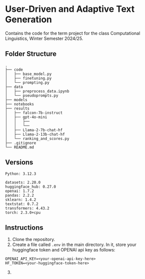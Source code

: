 # User-Driven and Adaptive Text Generation
Contains the code for the term project for the class Computational Linguistics, Winter Semester 2024/25.

## Folder Structure
```
.
├── code
│   ├── base_model.py
│   ├── finetuning.py
│   └── prompting.py
├── data
│   ├── preprocess_data.ipynb
│   └── pseudoprompts.py
├── models
├── notebooks
├── results
│   ├── falcon-7b-instruct
│   ├── gpt-4o-mini
│   │   ├── 
│   │   └── 
│   ├── Llama-2-7b-chat-hf
│   ├── Llama-2-13b-chat-hf
│   └── ranking_and_scores.py
├── .gitignore
└── README.md
```

## Versions
```
Python: 3.12.3

datasets: 2.20.0
huggingface_hub: 0.27.0
openai: 1.7.2
pandas: 2.2.2
sklearn: 1.4.2
textstat: 0.7.2
transformers: 4.43.2
torch: 2.3.0+cpu
```


## Instructions
1. Clone the repository.
2. Create a file called <code>.env</code> in the main directory. In it, store your huggingface token and OPENAI api key as follows:
   
```
OPENAI_API_KEY=<your-openai-api-key-here>
HF_TOKEN=<your-huggingface-token-here>
```
3. 
